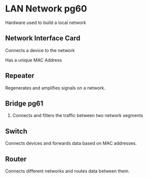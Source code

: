 # LAN Network pg60

Hardware used to build a local network

## Network Interface Card

Connects a device to the network

Has a unique MAC Address

## Repeater

Regenerates and amplifies signals on a network.

## Bridge pg61

1. Connects and filters the traffic between two network segments

## Switch

Connects devices and forwards data based on MAC addresses.

## Router

Connects different networks and routes data between them.
